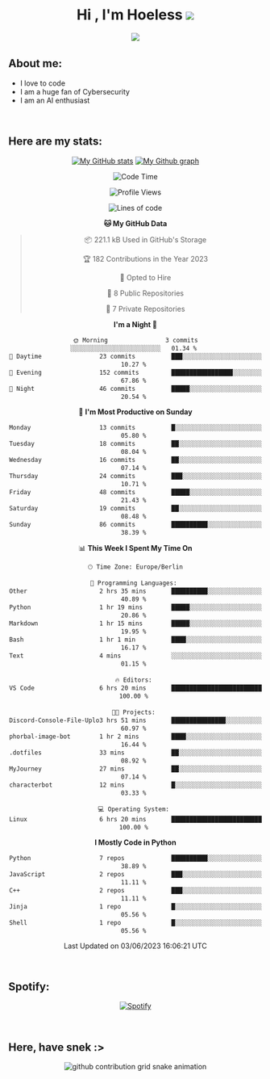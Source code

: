 <h1 align="center">Hi , I'm Hoeless <img src="https://media.giphy.com/media/hvRJCLFzcasrR4ia7z/giphy.gif" width="35"></h1>
<p align="center">
  <a href="https://github.com/whois-hoeless"><img src="https://readme-typing-svg.demolab.com?font=Roboto+Mono&weight=300&size=28&duration=4000&pause=100&color=C109F7&center=true&vCenter=true&width=580&height=127&lines=I'm+a+programmer;I'm+an+AI+enthusiast;I'm+a+big+fan+of+Neural+Networks;I'm+interested+in+Computer+Science;I+love+Cybersecurity;By+the+way+I+use+Arch+%F0%9F%92%80"></a>
</p>

## About me:

- I love to code
- I am a huge fan of Cybersecurity
- I am an AI enthusiast 

<br>

## Here are my stats:

<div align="center">
    
 [![My GitHub stats](https://github-readme-stats.vercel.app/api?username=whois-hoeless&count_private=true&show_icons=true&theme=radical)](https://github.com/whois-hoeless)
 [![My Github graph](http://github-profile-summary-cards.vercel.app/api/cards/profile-details?username=whois-hoeless&theme=radical)](https://github.com/whois-hoeless)

<!--START_SECTION:waka-->
![Code Time](http://img.shields.io/badge/Code%20Time-21%20hrs%2037%20mins-blue)

![Profile Views](http://img.shields.io/badge/Profile%20Views-0-blue)

![Lines of code](https://img.shields.io/badge/From%20Hello%20World%20I%27ve%20Written-24.7%20thousand%20lines%20of%20code-blue)

**🐱 My GitHub Data** 

> 📦 221.1 kB Used in GitHub's Storage 
 > 
> 🏆 182 Contributions in the Year 2023
 > 
> 💼 Opted to Hire
 > 
> 📜 8 Public Repositories 
 > 
> 🔑 7 Private Repositories 
 > 
**I'm a Night 🦉** 

```text
🌞 Morning                3 commits           ░░░░░░░░░░░░░░░░░░░░░░░░░   01.34 % 
🌆 Daytime                23 commits          ███░░░░░░░░░░░░░░░░░░░░░░   10.27 % 
🌃 Evening                152 commits         █████████████████░░░░░░░░   67.86 % 
🌙 Night                  46 commits          █████░░░░░░░░░░░░░░░░░░░░   20.54 % 
```
📅 **I'm Most Productive on Sunday** 

```text
Monday                   13 commits          █░░░░░░░░░░░░░░░░░░░░░░░░   05.80 % 
Tuesday                  18 commits          ██░░░░░░░░░░░░░░░░░░░░░░░   08.04 % 
Wednesday                16 commits          ██░░░░░░░░░░░░░░░░░░░░░░░   07.14 % 
Thursday                 24 commits          ███░░░░░░░░░░░░░░░░░░░░░░   10.71 % 
Friday                   48 commits          █████░░░░░░░░░░░░░░░░░░░░   21.43 % 
Saturday                 19 commits          ██░░░░░░░░░░░░░░░░░░░░░░░   08.48 % 
Sunday                   86 commits          ██████████░░░░░░░░░░░░░░░   38.39 % 
```


📊 **This Week I Spent My Time On** 

```text
🕑︎ Time Zone: Europe/Berlin

💬 Programming Languages: 
Other                    2 hrs 35 mins       ██████████░░░░░░░░░░░░░░░   40.89 % 
Python                   1 hr 19 mins        █████░░░░░░░░░░░░░░░░░░░░   20.86 % 
Markdown                 1 hr 15 mins        █████░░░░░░░░░░░░░░░░░░░░   19.95 % 
Bash                     1 hr 1 min          ████░░░░░░░░░░░░░░░░░░░░░   16.17 % 
Text                     4 mins              ░░░░░░░░░░░░░░░░░░░░░░░░░   01.15 % 

🔥 Editors: 
VS Code                  6 hrs 20 mins       █████████████████████████   100.00 % 

🐱‍💻 Projects: 
Discord-Console-File-Uplo3 hrs 51 mins       ███████████████░░░░░░░░░░   60.97 % 
phorbal-image-bot        1 hr 2 mins         ████░░░░░░░░░░░░░░░░░░░░░   16.44 % 
.dotfiles                33 mins             ██░░░░░░░░░░░░░░░░░░░░░░░   08.92 % 
MyJourney                27 mins             ██░░░░░░░░░░░░░░░░░░░░░░░   07.14 % 
characterbot             12 mins             █░░░░░░░░░░░░░░░░░░░░░░░░   03.33 % 

💻 Operating System: 
Linux                    6 hrs 20 mins       █████████████████████████   100.00 % 
```

**I Mostly Code in Python** 

```text
Python                   7 repos             ██████████░░░░░░░░░░░░░░░   38.89 % 
JavaScript               2 repos             ███░░░░░░░░░░░░░░░░░░░░░░   11.11 % 
C++                      2 repos             ███░░░░░░░░░░░░░░░░░░░░░░   11.11 % 
Jinja                    1 repo              █░░░░░░░░░░░░░░░░░░░░░░░░   05.56 % 
Shell                    1 repo              █░░░░░░░░░░░░░░░░░░░░░░░░   05.56 % 
```




 Last Updated on 03/06/2023 16:06:21 UTC
<!--END_SECTION:waka-->
</div>
<br>

## Spotify:

<div align="center">

[![Spotify](https://whois-hoeless.vercel.app/api/spotify?background_color=0d1117&border_color=090d13)](https://open.spotify.com/user/heanchenhorst)
</div>

<br>

## Here, have snek :>
<div align="center">
<picture>
  <source media="(prefers-color-scheme: dark)" srcset="https://raw.githubusercontent.com/whois-hoeless/whois-hoeless/output/github-contribution-grid-snake-dark.svg">
  <source media="(prefers-color-scheme: light)" srcset="https://raw.githubusercontent.com/whois-hoeless/whois-hoeless/output/github-contribution-grid-snake.svg">
  <img alt="github contribution grid snake animation" src="https://raw.githubusercontent.com/whois-hoeless/whois-hoeless/output/github-contribution-grid-snake.svg">
</div>
